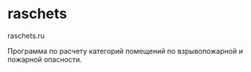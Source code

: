 # raschets
raschets.ru

Программа по расчету категорий помещений по взрывопожарной и пожарной опасности.

